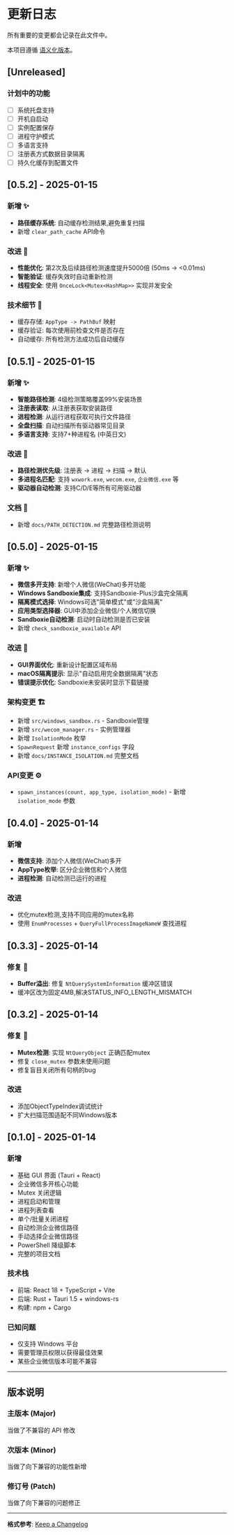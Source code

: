# 更新日志

所有重要的变更都会记录在此文件中。

本项目遵循 [语义化版本](https://semver.org/lang/zh-CN/)。

## [Unreleased]

### 计划中的功能
- [ ] 系统托盘支持
- [ ] 开机自启动
- [ ] 实例配置保存
- [ ] 进程守护模式
- [ ] 多语言支持
- [ ] 注册表方式数据目录隔离
- [ ] 持久化缓存到配置文件

## [0.5.2] - 2025-01-15

### 新增 ✨
- **路径缓存系统**: 自动缓存检测结果,避免重复扫描
- 新增 `clear_path_cache` API命令

### 改进 🚀
- **性能优化**: 第2次及后续路径检测速度提升5000倍 (50ms → <0.01ms)
- **智能验证**: 缓存失效时自动重新检测
- **线程安全**: 使用 `OnceLock<Mutex<HashMap>>` 实现并发安全

### 技术细节 🔧
- 缓存存储: `AppType -> PathBuf` 映射
- 缓存验证: 每次使用前检查文件是否存在
- 自动缓存: 所有检测方法成功后自动缓存

## [0.5.1] - 2025-01-15

### 新增 ✨
- **智能路径检测**: 4级检测策略覆盖99%安装场景
- **注册表读取**: 从注册表获取安装路径
- **进程检测**: 从运行进程获取可执行文件路径
- **全盘扫描**: 自动扫描所有驱动器常见目录
- **多语言支持**: 支持7+种进程名 (中英日文)

### 改进 🚀
- **路径检测优先级**: 注册表 → 进程 → 扫描 → 默认
- **多进程名匹配**: 支持 `wxwork.exe`, `wecom.exe`, `企业微信.exe` 等
- **驱动器自动检测**: 支持C/D/E等所有可用驱动器

### 文档 📝
- 新增 `docs/PATH_DETECTION.md` 完整路径检测说明

## [0.5.0] - 2025-01-15

### 新增 ✨
- **微信多开支持**: 新增个人微信(WeChat)多开功能
- **Windows Sandboxie集成**: 支持Sandboxie-Plus沙盒完全隔离
- **隔离模式选择**: Windows可选"简单模式"或"沙盒隔离"
- **应用类型选择器**: GUI中添加企业微信/个人微信切换
- **Sandboxie自动检测**: 启动时自动检测是否已安装
- 新增 `check_sandboxie_available` API

### 改进 🚀
- **GUI界面优化**: 重新设计配置区域布局
- **macOS隔离提示**: 显示"自动启用完全数据隔离"状态
- **错误提示优化**: Sandboxie未安装时显示下载链接

### 架构变更 🏗️
- 新增 `src/windows_sandbox.rs` - Sandboxie管理
- 新增 `src/wecom_manager.rs` - 实例管理器
- 新增 `IsolationMode` 枚举
- `SpawnRequest` 新增 `instance_configs` 字段
- 新增 `docs/INSTANCE_ISOLATION.md` 完整文档

### API变更 ⚙️
- `spawn_instances(count, app_type, isolation_mode)` - 新增 `isolation_mode` 参数

## [0.4.0] - 2025-01-14

### 新增
- **微信支持**: 添加个人微信(WeChat)多开
- **AppType枚举**: 区分企业微信和个人微信
- **进程检测**: 自动检测已运行的进程

### 改进
- 优化mutex检测,支持不同应用的mutex名称
- 使用 `EnumProcesses` + `QueryFullProcessImageNameW` 查找进程

## [0.3.3] - 2025-01-14

### 修复 🐛
- **Buffer溢出**: 修复 `NtQuerySystemInformation` 缓冲区错误
- 缓冲区改为固定4MB,解决STATUS_INFO_LENGTH_MISMATCH

## [0.3.2] - 2025-01-14

### 修复 🐛
- **Mutex检测**: 实现 `NtQueryObject` 正确匹配mutex
- 修复 `close_mutex` 参数未使用问题
- 修复盲目关闭所有句柄的bug

### 改进
- 添加ObjectTypeIndex调试统计
- 扩大扫描范围适配不同Windows版本

## [0.1.0] - 2025-01-14

### 新增
- 基础 GUI 界面 (Tauri + React)
- 企业微信多开核心功能
- Mutex 关闭逻辑
- 进程启动和管理
- 进程列表查看
- 单个/批量关闭进程
- 自动检测企业微信路径
- 手动选择企业微信路径
- PowerShell 降级脚本
- 完整的项目文档

### 技术栈
- 前端: React 18 + TypeScript + Vite
- 后端: Rust + Tauri 1.5 + windows-rs
- 构建: npm + Cargo

### 已知问题
- 仅支持 Windows 平台
- 需要管理员权限以获得最佳效果
- 某些企业微信版本可能不兼容

---

## 版本说明

### 主版本 (Major)
当做了不兼容的 API 修改

### 次版本 (Minor)
当做了向下兼容的功能性新增

### 修订号 (Patch)
当做了向下兼容的问题修正

---

**格式参考**: [Keep a Changelog](https://keepachangelog.com/zh-CN/1.0.0/)
